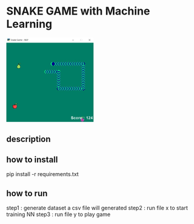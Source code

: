 # SNAKE GAME with Machine Learning 

<p float="center">
    <img src  = "https://github.com/kiana-jahanshid/Snake-Game-ML/blob/main/assets/Capture6.JPG" width=230 /> 

</p>

## description 


## how to install 

pip install -r requirements.txt 



## how to run 

step1 : generate dataset 
a csv file will generated 
step2 : run file x to start training NN
step3 : run file y to play game 
